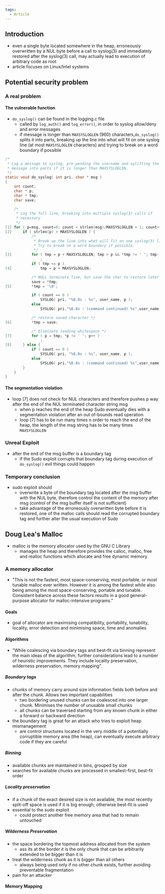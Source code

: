 ```yaml
---
tags:
  - Article
---
```

## Introduction
- even a single byte located somewhere in the heap, erroneously overwritten by a NUL byte before a call to syslog(3) and immediately restored after the syslog(3) call, may actually lead to execution of arbitrary code as root
- article focuses on Linux/Intel systems
## Potential security problem
### A real problem
#### The vulnerable function
- `do_syslog()` can be found in the logging.c file
	- called by `log_auth()` and `log_error()`, in order to syslog allow/deny and error messages
	- if message is longer than `MAXSYSLOGLEN` (960) characters,`do_syslog()` splits it into parts, breaking up the line into what will fit on one syslog line (at most `MAXSYSLOGLEN` characters) and trying to break on a word boundary if possible
```c
/*
 * Log a message to syslog, pre-pending the username and splitting the
 * message into parts if it is longer than MAXSYSLOGLEN.
 */
static void do_syslog( int pri, char * msg )
{
    int count;
    char * p;
    char * tmp;
    char save;

    /*
     * Log the full line, breaking into multiple syslog(3) calls if
     * necessary
     */
[1] for ( p=msg, count=0; count < strlen(msg)/MAXSYSLOGLEN + 1; count++ ) {
[2]     if ( strlen(p) > MAXSYSLOGLEN ) {
            /*
             * Break up the line into what will fit on one syslog(3) line
             * Try to break on a word boundary if possible.
             */
[3]         for ( tmp = p + MAXSYSLOGLEN; tmp > p && *tmp != ' '; tmp-- )
                ;
            if ( tmp <= p )
[4]             tmp = p + MAXSYSLOGLEN;

            /* NULL terminate line, but save the char to restore later */
            save = *tmp;
[5]         *tmp = '\0';

            if ( count == 0 )
                SYSLOG( pri, "%8.8s : %s", user_name, p );
            else
                SYSLOG( pri,"%8.8s : (command continued) %s",user_name,p );

            /* restore saved character */
[6]         *tmp = save;

            /* Eliminate leading whitespace */
[7]         for ( p = tmp; *p != ' '; p++ )
                ;
[8]     } else {
            if ( count == 0 )
                SYSLOG( pri, "%8.8s : %s", user_name, p );
            else
                SYSLOG( pri,"%8.8s : (command continued) %s",user_name,p );
        }
    }
}
```
#### The segmentation violation
- loop [7] does not check for NUL characters and therefore pushes p way after the end of the NUL terminated character string msg
	- when p reaches the end of the heap Sudo eventually dies with a segmentation violation after an out of-bounds read operation
	- loop [7] has to be run many times n order to reach the end of the heap, the length of the msg string has to be many times `MAXSYSLOGLEN`
### Unreal Exploit
- after the end of the msg buffer is a boundary tag
	- if the Sudo exploit corrupts that boundary tag during execution of `do_syslog()` evil things could happen
### Temporary conclusion
- sudo exploit should
	- overwrite a byte of the boundary tag located after the msg buffer with the NUL byte, therefore control the content of the memory after msg (control of the msg buffer itself is not sufficient)
	- take advantage of the erroneously overwritten byte before it is restored, one of the malloc calls should read the corrupted boundary tag and further alter the usual execution of Sudo
## Doug Lea's Malloc
- malloc is the memory allocator used by the GNU C Library
	- manages the heap and therefore provides the calloc, malloc, free and realloc functions which allocate and free dynamic memory
### A memory allocator
- "This is not the fastest, most space-conserving, most portable, or most
tunable malloc ever written. However it is among the fastest while also
being among the most space-conserving, portable and tunable. Consistent
balance across these factors results in a good general-purpose allocator
for malloc-intensive programs."
#### Goals
- goal of allocator are maximising compatibility, portability, tunability, locality, error detection and minimising space, time and anomalies
#### Algorithms
- "While coalescing via boundary tags and best-fit via binning represent
the main ideas of the algorithm, further considerations lead to a
number of heuristic improvements. They include locality preservation,
wilderness preservation, memory mapping".
##### Boundary tags
- chunks of memory carry around size information fields both before and after the chunk. Allows two important capabilities
	- two bordering unused chunks can be coalesced into one larger chunk. Minimises the number of unusable small chunks
	- all chunks can be traversed starting from any known chunk in either a forward or backward direction
- the boundary tag is great for an attack who tries to exploit heap mismanagement 
	- are control structures located in the very middle of a potentially corruptible memory area (the heap), can eventually execute arbitrary code if they are careful
##### Binning
- available chunks are maintained in bins, grouped by size
- searches for available chunks are processed in smallest-first, best-fit order
##### Locality preservation
- if a chunk of the exact desired size is not available, the most recently split-off space is used if it is big enough; otherwise best-fit is used
- essential to the sudo exploit
	- could protect another free memory area that had to remain untouched
##### Wilderness Preservation
- the space bordering the topmost address allocated from the system
	- ass its at the border it is the only chunk that can be arbitrarily extended to be bigger than it is
- treat the wilderness chunk as it is bigger than all others
	- always being used only if no other chunk exists, further avoiding preventable fragmentation 
- pain for an attacker
#### Memory Mapping